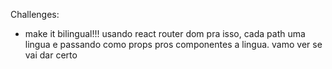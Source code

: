 Challenges: 
- make it bilingual!!! usando react router dom pra isso, cada path uma lingua e passando como props pros componentes a lingua. vamo ver se vai dar certo
